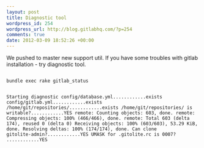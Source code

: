 ```yaml
--- 
layout: post
title: Diagnostic tool
wordpress_id: 254
wordpress_url: http://blog.gitlabhq.com/?p=254
comments: true
date: 2012-03-09 18:52:26 +00:00
---
```

We pushed to master new support util.
If you have some troubles with gitlab installation - try diagnostic tool.

<code>
bundle exec rake gitlab_status

Starting diagnostic
config/database.yml............exists
config/gitlab.yml............exists
/home/git/repositories/............exists
/home/git/repositories/ is writable?............YES
remote: Counting objects: 603, done.
remote: Compressing objects: 100% (466/466), done.
remote: Total 603 (delta 174), reused 0 (delta 0)
Receiving objects: 100% (603/603), 53.29 KiB, done.
Resolving deltas: 100% (174/174), done.
Can clone gitolite-admin?............YES
UMASK for .gitolite.rc is 0007? ............YES
</code>
